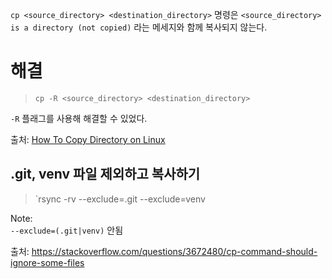 `cp <source_directory> <destination_directory>` 명령은 `<source_directory> is a directory (not copied)` 라는 메세지와 함께 복사되지 않는다.

# 해결
> `cp -R <source_directory> <destination_directory>`

`-R` 플래그를 사용해 해결할 수 있었다.  

출처: [How To Copy Directory on Linux](https://devconnected.com/how-to-copy-directory-on-linux/)

## .git, venv 파일 제외하고 복사하기
> `rsync -rv --exclude=.git --exclude=venv <target dir> <dest dir>

Note:  
`--exclude=(.git|venv)` 안됨

출처: https://stackoverflow.com/questions/3672480/cp-command-should-ignore-some-files